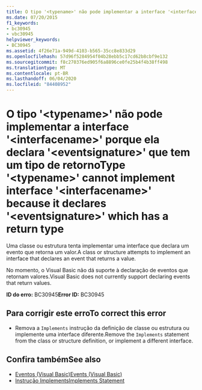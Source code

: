 ```yaml
---
title: O tipo '<typename>' não pode implementar a interface '<interfacename>' porque ela declara '<eventsignature>' que tem um tipo de retorno
ms.date: 07/20/2015
f1_keywords:
- bc30945
- vbc30945
helpviewer_keywords:
- BC30945
ms.assetid: 4f26e71a-949d-4103-b565-35cc8e833d29
ms.openlocfilehash: 57d96f5284954f04b28ebb5c17cd62b8cbf9e132
ms.sourcegitcommit: f8c270376ed905f6a8896ce0fe25b4f4b38ff498
ms.translationtype: MT
ms.contentlocale: pt-BR
ms.lasthandoff: 06/04/2020
ms.locfileid: "84408952"
---
```

# <a name="type-typename-cannot-implement-interface-interfacename-because-it-declares-eventsignature-which-has-a-return-type"></a><span data-ttu-id="d9bc5-102">O tipo '\<typename>' não pode implementar a interface '\<interfacename>' porque ela declara '\<eventsignature>' que tem um tipo de retorno</span><span class="sxs-lookup"><span data-stu-id="d9bc5-102">Type '\<typename>' cannot implement interface '\<interfacename>' because it declares '\<eventsignature>' which has a return type</span></span>
<span data-ttu-id="d9bc5-103">Uma classe ou estrutura tenta implementar uma interface que declara um evento que retorna um valor.</span><span class="sxs-lookup"><span data-stu-id="d9bc5-103">A class or structure attempts to implement an interface that declares an event that returns a value.</span></span>  
  
 <span data-ttu-id="d9bc5-104">No momento, o Visual Basic não dá suporte à declaração de eventos que retornam valores.</span><span class="sxs-lookup"><span data-stu-id="d9bc5-104">Visual Basic does not currently support declaring events that return values.</span></span>  
  
 <span data-ttu-id="d9bc5-105">**ID do erro:** BC30945</span><span class="sxs-lookup"><span data-stu-id="d9bc5-105">**Error ID:** BC30945</span></span>  
  
## <a name="to-correct-this-error"></a><span data-ttu-id="d9bc5-106">Para corrigir este erro</span><span class="sxs-lookup"><span data-stu-id="d9bc5-106">To correct this error</span></span>  
  
- <span data-ttu-id="d9bc5-107">Remova a `Implements` instrução da definição de classe ou estrutura ou implemente uma interface diferente.</span><span class="sxs-lookup"><span data-stu-id="d9bc5-107">Remove the `Implements` statement from the class or structure definition, or implement a different interface.</span></span>  
  
## <a name="see-also"></a><span data-ttu-id="d9bc5-108">Confira também</span><span class="sxs-lookup"><span data-stu-id="d9bc5-108">See also</span></span>

- [<span data-ttu-id="d9bc5-109">Eventos (Visual Basic)</span><span class="sxs-lookup"><span data-stu-id="d9bc5-109">Events (Visual Basic)</span></span>](../programming-guide/language-features/events/index.md)
- [<span data-ttu-id="d9bc5-110">Instrução Implements</span><span class="sxs-lookup"><span data-stu-id="d9bc5-110">Implements Statement</span></span>](../language-reference/statements/implements-statement.md)
